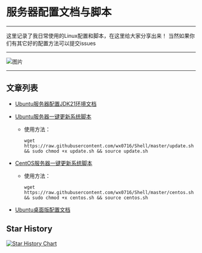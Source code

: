 # 服务器配置文档与脚本

---

这里记录了我日常使用的Linux配置和脚本，在这里给大家分享出来！ 当然如果你们有其它好的配置方法可以提交issues

---

![图片](/Users/wangxin/Project/Shell/Images/Ubuntu.svg)

---

## 文章列表

* [Ubuntu服务器配置JDK21环境文档](JDK21.markdown)
* [Ubuntu服务器一键更新系统脚本](update.sh)

  * 使用方法：

    ```shell
    wget https://raw.githubusercontent.com/wx0716/Shell/master/update.sh && sudo chmod +x update.sh && source update.sh
    ```

    

* [CentOS服务器一键更新系统脚本](centos.sh)

  * 使用方法：

    ```shell
    wget https://raw.githubusercontent.com/wx0716/Shell/master/centos.sh && sudo chmod +x centos.sh && source centos.sh
    ```

    

* [Ubuntu桌面版配置文档](Ubuntu桌面版配置.markdown)

## Star History

[![Star History Chart](https://api.star-history.com/svg?repos=wx0716/Shell&type=Date)](https://star-history.com/#wx0716/Shell&Date)

